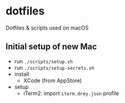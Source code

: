 # dotfiles
Dotfiles &amp; scripts used on macOS

## Initial setup of new Mac
- run `./scripts/setup.sh`
- run `./scripts/setup-secrets.sh`
- install
  - XCode (from AppStore)
- setup
  - iTerm2: import `iterm.drey.json` profile
